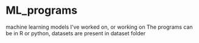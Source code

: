 # ML_programs
machine learning models I've worked on, or working on
The programs can be in R or python, datasets are present in dataset folder
